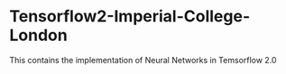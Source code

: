 # Tensorflow2-Imperial-College-London

This contains the implementation of Neural Networks in Temsorflow 2.0
